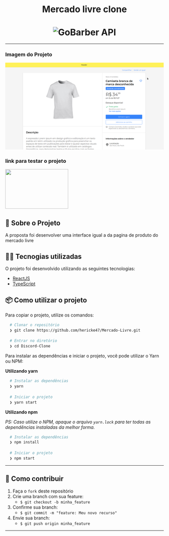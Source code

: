 <h1 align="center">
  Mercado livre clone
</h1>

<h1 align="center">
    <img alt="GoBarber API" src="https://external-content.duckduckgo.com/iu/?u=https%3A%2F%2Fecommercenapratica.com%2Fwp-content%2Fuploads%2Fmaxresdefault2.jpg&f=1&nofb=1" height="144px" width="280px"/>
    <br>
</h1>

---

### Imagem do Projeto

<div>
  <img src="./.github/foto.png" />
</div>

### link para testar o projeto

<div>
  <a href="https://herickmercadolivreclone.netlify.app/" >
    <img src="https://external-content.duckduckgo.com/iu/?u=https%3A%2F%2Fcode.makery.ch%2Flibrary%2Fhtml-css%2Fpart2%2Fnetlify-logo.png&f=1&nofb=1" height="125" width="200">
  </a>
</div>

## :rocket: Sobre o Projeto

A proposta foi desenvolver uma interface igual a da pagina de produto do mercado livre

## 👨‍💻️ Tecnogias utilizadas

O projeto foi desenvolvido utilizando as seguintes tecnologias:

- [ReactJS](https://reactjs.org/)
- [TypeScript](https://www.typescriptlang.org/)

## 📦️ Como utilizar o projeto

Para copiar o projeto, utilize os comandos:

```bash
  # Clonar o repositório
  ❯ git clone https://github.com/hericke47/Mercado-Livre.git

  # Entrar no diretório
  ❯ cd Discord-Clone
```
Para instalar as dependências e iniciar o projeto, você pode utilizar o Yarn ou NPM:

**Utilizando yarn**

```bash
  # Instalar as dependências
  ❯ yarn

  # Iniciar o projeto
  ❯ yarn start
```

**Utilizando npm**

*PS: Caso utilize o NPM, apaque o arquivo `yarn.lock` para ter todas as dependências instaladas da melhor forma.*

```bash
  # Instalar as dependências
  ❯ npm install

  # Iniciar o projeto
  ❯ npm start
```

---

## 🤔️ Como contribuir

1. Faça o `fork` deste repositório
2. Crie uma branch com sua feature:
   - `$ git checkout -b minha_feature`
3. Confirme sua branch:
   - `$ git commit -m "feature: Meu novo recurso"`
4. Envie sua branch:
   - `$ git push origin minha_feature`

---
